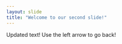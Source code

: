 ```yaml
---
layout: slide
title: "Welcome to our second slide!"
---
```

Updated text!
Use the left arrow to go back!
